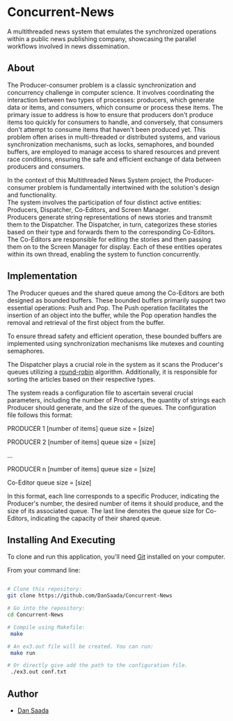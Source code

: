 # Concurrent-News
A multithreaded news system that emulates the synchronized operations within a public news publishing company, showcasing the parallel workflows involved in news dissemination.

## About

The Producer-consumer problem is a classic synchronization and concurrency challenge in computer science. It involves coordinating the interaction between two types of processes: producers, which generate data or items, and consumers, which consume or process these items. The primary issue to address is how to ensure that producers don't produce items too quickly for consumers to handle, and conversely, that consumers don't attempt to consume items that haven't been produced yet. This problem often arises in multi-threaded or distributed systems, and various synchronization mechanisms, such as locks, semaphores, and bounded buffers, are employed to manage access to shared resources and prevent race conditions, ensuring the safe and efficient exchange of data between producers and consumers.

In the context of this Multithreaded News System project, the Producer-consumer problem is fundamentally intertwined with the solution's design and functionality.    
The system involves the participation of four distinct active entities: Producers, Dispatcher, Co-Editors, and Screen Manager.         
Producers generate string representations of news stories and transmit them to the Dispatcher. The Dispatcher, in turn, categorizes these stories based on their type and forwards them to the corresponding Co-Editors. The Co-Editors are responsible for editing the stories and then passing them on to the Screen Manager for display. Each of these entities operates within its own thread, enabling the system to function concurrently.


## Implementation

The Producer queues and the shared queue among the Co-Editors are both designed as bounded buffers. These bounded buffers primarily support two essential operations: Push and Pop. The Push operation facilitates the insertion of an object into the buffer, while the Pop operation handles the removal and retrieval of the first object from the buffer.

To ensure thread safety and efficient operation, these bounded buffers are implemented using synchronization mechanisms like mutexes and counting semaphores.

The Dispatcher plays a crucial role in the system as it scans the Producer's queues utilizing a [round-robin](https://en.wikipedia.org/wiki/Round-robin_scheduling) algorithm. Additionally, it is responsible for sorting the articles based on their respective types.

The system reads a configuration file to ascertain several crucial parameters, including the number of Producers, the quantity of strings each Producer should generate, and the size of the queues. The configuration file follows this format:

PRODUCER 1 [number of items] queue size = [size]

PRODUCER 2 [number of items] queue size = [size]

...

PRODUCER n [number of items] queue size = [size]

Co-Editor queue size = [size]

In this format, each line corresponds to a specific Producer, indicating the Producer's number, the desired number of items it should produce, and the size of its associated queue. The last line denotes the queue size for Co-Editors, indicating the capacity of their shared queue.


## Installing And Executing
    
To clone and run this application, you'll need [Git](https://git-scm.com) installed on your computer.
  
From your command line:

  
```bash

# Clone this repository:
git clone https://github.com/DanSaada/Concurrent-News

# Go into the repository:
cd Concurrent-News

# Compile using Makefile:
 make

# An ex3.out file will be created. You can run:
 make run

# Or directly give add the path to the configuration file.
 ./ex3.out conf.txt

```

## Author
- [Dan Saada](https://github.com/DanSaada)
